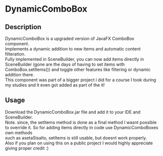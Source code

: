# DynamicComboBox

## Description
DynamicComboBox is a upgraded version of JavaFX ComboBox component. <br />
Implements a dynamic addition to new items and automatic content filteration. <br /> 
Fully implemented in SceneBuilder, you can now add items directly in SceneBuilder (gone are the days of having to set items with ComboBox.setItems()) and toggle other features like filtering or dynamic addition there. <br />
This component was part of a bigger project i did for a course I took during my studies and it even got added as part of the it! 

## Usage
Download the DynamicComboBox.jar file and add it to your IDE and SceneBuilder. <br />
Note. since, the setItems method is done as a final method I wasnt possible to override it. So for adding items directly in code use DynamicComboBoxes own methods <br />
such as asetaSisalto, setItems is still usable, but doesnt work properly. <br />
Also if you plan on using this on a public project I would highly appreciate giving proper credit :)
